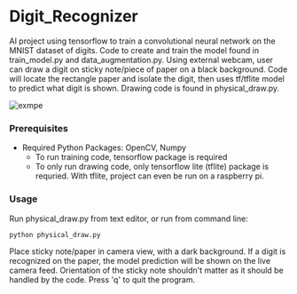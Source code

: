 # Digit_Recognizer
AI project using tensorflow to train a convolutional neural network on the MNIST dataset of digits. Code to create and train the model found in train_model.py and data_augmentation.py.
Using external webcam, user can draw a digit on sticky note/piece of paper on a black background. Code will locate the rectangle paper and isolate the digit, then uses tf/tflite model to predict what digit is shown. Drawing code is found in physical_draw.py.

![exmpe](https://github.com/dylanj1383/Digit_Recognizer/assets/109835004/7554589d-0730-4ec1-ba69-06b35bf710fd)

### Prerequisites
- Required Python Packages: OpenCV, Numpy
  - To run training code, tensorflow package is required
  - To only run drawing code, only tensorflow lite (tflite) package is requried. With tflite, project can even be run on a raspberry pi. 
 
### Usage
Run physical_draw.py from text editor, or run from command line:
```
python physical_draw.py
```
Place sticky note/paper in camera view, with a dark background. If a digit is recognized on the paper, the model prediction will be shown on the live camera feed.
Orientation of the sticky note shouldn't matter as it should be handled by the code. 
Press 'q' to quit the program. 
